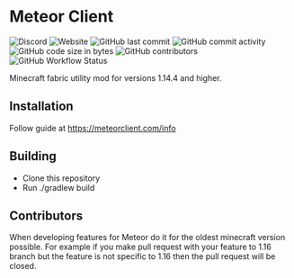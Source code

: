 # Meteor Client
![Discord](https://img.shields.io/discord/689197705683140636)
![Website](https://img.shields.io/website?url=https%3A%2F%2Fmeteorclient.com)
![GitHub last commit](https://img.shields.io/github/last-commit/MineGame159/meteor-client)
![GitHub commit activity](https://img.shields.io/github/commit-activity/w/MineGame159/meteor-client)
![GitHub code size in bytes](https://img.shields.io/github/languages/code-size/MineGame159/meteor-client)
![GitHub contributors](https://img.shields.io/github/contributors/MineGame159/meteor-client)
![GitHub Workflow Status](https://img.shields.io/github/workflow/status/MineGame159/meteor-client/Java%20CI%20with%20Gradle)

Minecraft fabric utility mod for versions 1.14.4 and higher.

## Installation
Follow guide at https://meteorclient.com/info

## Building
- Clone this repository
- Run ./gradlew build

## Contributors
When developing features for Meteor do it for the oldest minecraft version possible. For example if you make pull request with your feature to 1.16 branch but the feature is not specific to 1.16 then the pull request will be closed.